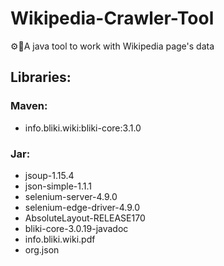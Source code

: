 # Wikipedia-Crawler-Tool
⚙️🐡A java tool to work with Wikipedia page's data


## Libraries:
### Maven:
- info.bliki.wiki:bliki-core:3.1.0
### Jar: 
- jsoup-1.15.4
- json-simple-1.1.1
- selenium-server-4.9.0
- selenium-edge-driver-4.9.0
- AbsoluteLayout-RELEASE170
- bliki-core-3.0.19-javadoc
- info.bliki.wiki.pdf
- org.json
